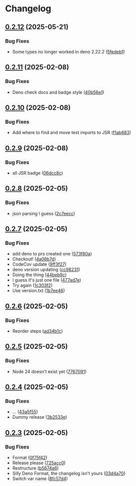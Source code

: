 # Changelog

## [0.2.12](https://github.com/LeviSchuck/tiny-cbor/compare/v0.2.11...v0.2.12) (2025-05-21)


### Bug Fixes

* Some types no longer worked in deno 2.22.2 ([5fedeb1](https://github.com/LeviSchuck/tiny-cbor/commit/5fedeb1d7953b21d2bfccf1c8ce3accd47fc2d3b))

## [0.2.11](https://github.com/LeviSchuck/tiny-cbor/compare/v0.2.10...v0.2.11) (2025-02-08)


### Bug Fixes

* Deno check docs and badge style ([40b56e1](https://github.com/LeviSchuck/tiny-cbor/commit/40b56e1e72a05e16c7796d2688a38331f62d502a))

## [0.2.10](https://github.com/LeviSchuck/tiny-cbor/compare/v0.2.9...v0.2.10) (2025-02-08)


### Bug Fixes

* Add where to find and move test imports to JSR ([f1ab683](https://github.com/LeviSchuck/tiny-cbor/commit/f1ab6836c2dfc97336eac248bb990316bad23eaf))

## [0.2.9](https://github.com/LeviSchuck/tiny-cbor/compare/v0.2.8...v0.2.9) (2025-02-08)


### Bug Fixes

* all JSR badge ([06dcc8c](https://github.com/LeviSchuck/tiny-cbor/commit/06dcc8c4bf5ac467ce582bf6f857d6db359e0971))

## [0.2.8](https://github.com/LeviSchuck/tiny-cbor/compare/v0.2.7...v0.2.8) (2025-02-05)


### Bug Fixes

* json parsing I guess ([2c7eecc](https://github.com/LeviSchuck/tiny-cbor/commit/2c7eecc481fda75e4f0b677b2305df177bd1bc00))

## [0.2.7](https://github.com/LeviSchuck/tiny-cbor/compare/v0.2.6...v0.2.7) (2025-02-05)


### Bug Fixes

* add deno to prs created one ([573f80a](https://github.com/LeviSchuck/tiny-cbor/commit/573f80afe2504535698d7da13600427510e5a021))
* Checkout! ([4a06b7d](https://github.com/LeviSchuck/tiny-cbor/commit/4a06b7dae7fdb3169e1e430802b35952ccfebb73))
* CodeCov update ([9ff3f27](https://github.com/LeviSchuck/tiny-cbor/commit/9ff3f279b49e7aabcab164eb5638d374df8cac17))
* deno version updating ([cc98231](https://github.com/LeviSchuck/tiny-cbor/commit/cc98231f5976ff88a0337563c8701fad08906c9b))
* Doing the thing ([44beb9c](https://github.com/LeviSchuck/tiny-cbor/commit/44beb9c869a66237d37f85f799292ea73c20dadb))
* I guess it's just one file ([477ad7e](https://github.com/LeviSchuck/tiny-cbor/commit/477ad7e36a6443e7f4f723d267a693a02ee4b63c))
* Try again ([1c303f2](https://github.com/LeviSchuck/tiny-cbor/commit/1c303f22e521d5b01c5421168a4ed0a07531c21c))
* Use version.txt ([1b7ee46](https://github.com/LeviSchuck/tiny-cbor/commit/1b7ee468bd144cdb7bd9bf7bb8fed887d1a7dfa7))

## [0.2.6](https://github.com/LeviSchuck/tiny-cbor/compare/v0.2.5...v0.2.6) (2025-02-05)


### Bug Fixes

* Reorder steps ([ad34b1c](https://github.com/LeviSchuck/tiny-cbor/commit/ad34b1c211cf32958f16a9fd4bdd2833169839fc))

## [0.2.5](https://github.com/LeviSchuck/tiny-cbor/compare/v0.2.4...v0.2.5) (2025-02-05)


### Bug Fixes

* Node 24 doesn't exist yet ([7767091](https://github.com/LeviSchuck/tiny-cbor/commit/7767091d6380b82771a4e14857f075c1e203a345))

## [0.2.4](https://github.com/LeviSchuck/tiny-cbor/compare/v0.2.3...v0.2.4) (2025-02-05)


### Bug Fixes

* ... ([43a5f55](https://github.com/LeviSchuck/tiny-cbor/commit/43a5f55479ea276c9d31c1a2d1fbf65de54cf340))
* Dummy release ([3b2533e](https://github.com/LeviSchuck/tiny-cbor/commit/3b2533e44fede9e0adf98f66aa01e1f6acce7fd9))

## [0.2.3](https://github.com/LeviSchuck/tiny-cbor/compare/0.2.2...v0.2.3) (2025-02-05)


### Bug Fixes

* Format ([0f75f42](https://github.com/LeviSchuck/tiny-cbor/commit/0f75f427bf6aac367e3f3561d55406da75290fa3))
* Release please ([725acc0](https://github.com/LeviSchuck/tiny-cbor/commit/725acc04bc575aa643e788ff75153cda489abc30))
* Restructure ([b5674a6](https://github.com/LeviSchuck/tiny-cbor/commit/b5674a685f43db20b0c3db04ee868d3d25bb011d))
* Silly Deno Format, the changelog isn't yours ([03d4a70](https://github.com/LeviSchuck/tiny-cbor/commit/03d4a7000f22edde908a451ac8b23e97fc1642b5))
* Switch var name ([8fc57d4](https://github.com/LeviSchuck/tiny-cbor/commit/8fc57d45fd39b69982e80bd8ee64a79b92c6662b))
